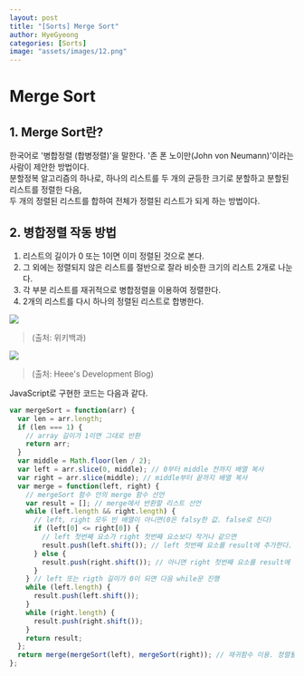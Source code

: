 ```yaml
---
layout: post
title: "[Sorts] Merge Sort"
author: HyeGyeong
categories: [Sorts]
image: "assets/images/12.png"
---
```


# Merge Sort

## 1. Merge Sort란?

한국어로 '병합정렬 (합병정렬)'을 말한다. '존 폰 노이만(John von Neumann)'이라는 사람이 제안한 방법이다.<br>
분할정복 알고리즘의 하나로, 하나의 리스트를 두 개의 균등한 크기로 분할하고 분할된 리스트를 정렬한 다음, <br>
두 개의 정렬된 리스트를 합하여 전체가 정렬된 리스트가 되게 하는 방법이다.

## 2. 병합정렬 작동 방법

1. 리스트의 길이가 0 또는 1이면 이미 정렬된 것으로 본다.
2. 그 외에는 정렬되지 않은 리스트를 절반으로 잘라 비슷한 크기의 리스트 2개로 나눈다.
3. 각 부분 리스트를 재귀적으로 병합정렬을 이용하여 정렬한다.
4. 2개의 리스트를 다시 하나의 정렬된 리스트로 합병한다.

<img src="https://upload.wikimedia.org/wikipedia/commons/c/cc/Merge-sort-example-300px.gif"><br>

> (출처: 위키백과)

<img src="https://gmlwjd9405.github.io/images/algorithm-merge-sort/merge-sort-concepts.png"></br>

> (출처: Heee's Development Blog)

JavaScript로 구현한 코드는 다음과 같다.

```javascript
var mergeSort = function(arr) {
  var len = arr.length;
  if (len === 1) {
    // array 길이가 1이면 그대로 반환
    return arr;
  }
  var middle = Math.floor(len / 2);
  var left = arr.slice(0, middle); // 0부터 middle 전까지 배열 복사
  var right = arr.slice(middle); // middle부터 끝까지 배열 복사
  var merge = function(left, right) {
    // mergeSort 함수 안의 merge 함수 선언
    var result = []; // merge에서 반환할 리스트 선언
    while (left.length && right.length) {
      // left, right 모두 빈 배열이 아니면(0은 falsy한 값. false로 친다)
      if (left[0] <= right[0]) {
        // left 첫번째 요소가 right 첫번째 요소보다 작거나 같으면
        result.push(left.shift()); // left 첫번째 요소를 result에 추가한다. left.length는 -1
      } else {
        result.push(right.shift()); // 아니면 right 첫번째 요소를 result에 추가한다. right.length는 -1
      }
    } // left 또는 rigth 길이가 0이 되면 다음 while문 진행
    while (left.length) {
      result.push(left.shift());
    }
    while (right.length) {
      result.push(right.shift());
    }
    return result;
  };
  return merge(mergeSort(left), mergeSort(right)); // 재귀함수 이용. 정렬될 때까지 반복.
};
```
